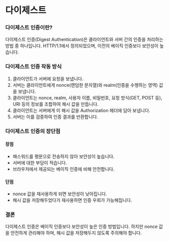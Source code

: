 # 다이제스트

### 다이제스트 인증이란?

다이제스트 인증(Digest Authentication)은 클라이언트와 서버 간의 인증을 처리하는 방법 중 하나입니다. HTTP/1.1에서 정의되었으며, 이전의 베이직 인증보다 보안성이 높습니다.

### 다이제스트 인증 작동 방식

1. 클라이언트가 서버에 요청을 보냅니다.
2. 서버는 클라이언트에게 nonce(랜덤한 문자열)와 realm(인증을 수행하는 영역) 값을 보냅니다.
3. 클라이언트는 nonce, realm, 사용자 이름, 비밀번호, 요청 방식(GET, POST 등), URI 등의 정보를 조합하여 해시 값을 만듭니다.
4. 클라이언트는 서버에게 이 해시 값을 Authorization 헤더에 담아 보냅니다.
5. 서버는 이를 검증하여 인증 결과를 반환합니다.

### 다이제스트 인증의 장단점

#### 장점

* 패스워드를 평문으로 전송하지 않아 보안성이 높습니다.
* 서버에 대한 부담이 적습니다.
* 브라우저에서 제공되는 베이직 인증에 비해 안전합니다.

#### 단점

* nonce 값을 재사용하게 되면 보안성이 낮아집니다.
* 해시 값을 저장해두었다가 재사용하면 인증 우회가 가능해집니다.

### 결론

다이제스트 인증은 베이직 인증보다 보안성이 높은 인증 방법입니다. 하지만 nonce 값을 안전하게 관리해야 하며, 해시 값을 저장해두지 않도록 주의해야 합니다.
